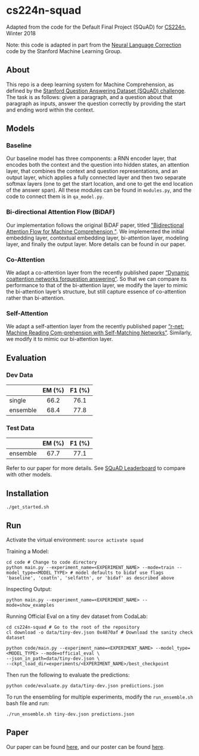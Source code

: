# cs224n-squad
Adapted from the code for the Default Final Project (SQuAD) for [CS224n](http://web.stanford.edu/class/cs224n/), Winter 2018

Note: this code is adapted in part from the [Neural Language Correction](https://github.com/stanfordmlgroup/nlc/) code by the Stanford Machine Learning Group.

## About

This repo is a deep learning system for Machine Comprehension, as defined by the [Stanford Question Answering Dataset (SQuAD) challenge](https://rajpurkar.github.io/SQuAD-explorer/). The task is as follows: given a paragraph, and a question about that paragraph as inputs, answer the question correctly by providing the start and ending word within the context.

## Models

### Baseline

Our baseline model has three components: a RNN encoder layer, that encodes both the context and the question into hidden states, an attention layer, that combines the context and question representations, and an output layer, which applies a fully connected layer and then two separate softmax layers (one to get the start location, and one to get the end location of the answer span). All these modules can be found in ```modules.py```, and the code to connect them is in ```qa_model.py```.

### Bi-directional Attention Flow (BiDAF)

Our implementation follows the original BiDAF paper, titled ["Bidirectional Attention Flow for Machine Comprehension
"](https://arxiv.org/abs/1611.01603). We implemented the initial embedding layer, contextual embedding layer, bi-attention layer, modeling layer, and finally the output layer. More details can be found in our paper.

### Co-Attention

We adapt a co-attention layer from the recently published paper [“Dynamic coattention networks forquestion answering”](https://arxiv.org/abs/1611.01604). So that we can compare its performance to that of the bi-attention layer, we modify the layer to mimic the bi-attention layer’s structure, but still capture essence of co-attention rather than bi-attention.

### Self-Attention

We adapt a self-attention layer from the recently published paper [“r-net:  Machine Reading Com-prehension with Self-Matching Networks”](https://www.microsoft.com/en-us/research/wp-content/uploads/2017/05/r-net.pdf). Similarly, we modify it to mimic our bi-attention layer.

## Evaluation

### Dev Data

|          | EM (%) | F1 (%) |
| -------- |:------:|:------:|
| single   | 66.2   | 76.1   |
| ensemble | 68.4   | 77.8   |

### Test Data

|          | EM (%) | F1 (%) |
| -------- |:------:|:------:|
| ensemble | 67.7   | 77.1   |

Refer to our paper for more details.
See [SQuAD Leaderboard](https://rajpurkar.github.io/SQuAD-explorer/) to compare with other models.

## Installation

```
./get_started.sh
```

## Run

Activate the virtual environment: ```source activate squad```

Training a Model:

```
cd code # Change to code directory
python main.py --experiment_name=<EXPERIMENT_NAME> --mode=train --model_type=<MODEL_TYPE> # model defaults to bidaf use flags 'baseline', 'coattn', 'selfattn', or 'bidaf' as described above
```

Inspecting Output:

```
python main.py --experiment_name=<EXPERIMENT_NAME> --mode=show_examples
```

Running Official Eval on a tiny dev dataset from CodaLab:

```
cd cs224n-squad # Go to the root of the repository
cl download -o data/tiny-dev.json 0x4870af # Download the sanity check dataset

python code/main.py --experiment_name=<EXPERIMENT_NAME> --model_type=<MODEL_TYPE> --mode=official_eval \
--json_in_path=data/tiny-dev.json \
--ckpt_load_dir=experiments/<EXPERIMENT_NAME>/best_checkpoint
```

Then run the following to evaluate the predictions:

```
python code/evaluate.py data/tiny-dev.json predictions.json
```

To run the ensembling for multiple experiments, modify the `run_ensemble.sh` bash file and run:

```
./run_ensemble.sh tiny-dev.json predictions.json
```

## Paper

Our paper can be found [here](https://ezshen.github.io/files/cs224n_final_report.pdf), and our poster can be found [here](https://ezshen.github.io/files/cs224n_final_poster.pdf).

